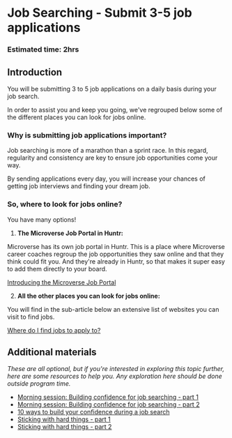 # Job Searching - Submit 3-5 job applications 

### **Estimated time**: 2hrs

## Introduction

You will be submitting 3 to 5 job applications on a daily basis during your job search. 

In order to assist you and keep you going, we've regrouped below some of the different places you can look for jobs online. 

### Why is submitting job applications important?

Job searching is more of a marathon than a sprint race. In this regard, regularity and consistency are key to ensure job opportunities come your way. 

By sending applications every day, you will increase your chances of getting job interviews and finding your dream job.  

### So, where to look for jobs online?

You have many options! 

1. **The Microverse Job Portal in Huntr:**

Microverse has its own job portal in Huntr. This is a place where Microverse career coaches regroup the job opportunities they saw online and that they think could fit you. And they're already in Huntr, so that makes it super easy to add them directly to your board.

[Introducing the Microverse Job Portal](https://github.com/microverseinc/curriculum-professional-skills/blob/main/job-search/introducing-the-microverse-portal.md)

2. **All the other places you can look for jobs online:**

You will find in the sub-article below an extensive list of websites you can visit to find jobs. 

[Where do I find jobs to apply to?](https://github.com/microverseinc/curriculum-professional-skills/blob/main/job-search/where-do-I-find-jobs-to-apply-to.md)

## Additional materials

*These are all optional, but if you're interested in exploring this topic further, here are some resources to help you. Any exploration here should be done outside program time.*

- [Morning session: Building confidence for job searching - part 1](https://github.com/microverseinc/curriculum-professional-skills/blob/main/job-search/morning%20session-building-confidence-for-job-searching-part1.md)
- [Morning session: Building confidence for job searching - part 2](https://github.com/microverseinc/curriculum-professional-skills/blob/main/job-search/morning-session-building-confidence-for-job-searching-part2.md)
- [10 ways to build your confidence during a job search](https://interestingengineering.com/10-ways-to-build-your-confidence-during-a-job-search)
- [Sticking with hard things - part 1](https://github.com/microverseinc/curriculum-professional-skills/blob/main/soft-skills/morning-session-sticking-with-hard-things-part1.md)
- [Sticking with hard things - part 2](https://github.com/microverseinc/curriculum-professional-skills/blob/main/soft-skills/morning-session-sticking-with-hard-things-part2.md)
